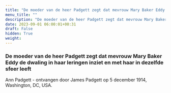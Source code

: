 ```yaml
---
title: "De moeder van de heer Padgett zegt dat mevrouw Mary Baker Eddy de dwaling in haar leringen inziet en met haar in dezelfde sfeer leeft"
menu_title: ""
description: "De moeder van de heer Padgett zegt dat mevrouw Mary Baker Eddy de dwaling in haar leringen inziet en met haar in dezelfde sfeer leeft"
date: 2023-09-01 06:00:01+00:31
draft: False
hidden: True
weight:
---
```

### De moeder van de heer Padgett zegt dat mevrouw Mary Baker Eddy de dwaling in haar leringen inziet en met haar in dezelfde sfeer leeft

Ann Padgett - ontvangen door James Padgett op 5 december 1914, Washington, DC, USA.

